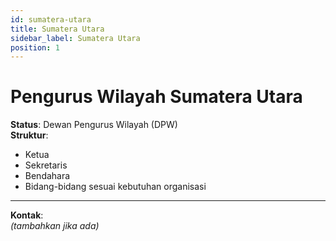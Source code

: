 ```yaml
---
id: sumatera-utara
title: Sumatera Utara
sidebar_label: Sumatera Utara
position: 1
---
```

# Pengurus Wilayah Sumatera Utara

**Status**: Dewan Pengurus Wilayah (DPW)  
**Struktur**:
- Ketua
- Sekretaris
- Bendahara
- Bidang-bidang sesuai kebutuhan organisasi

---

**Kontak**:  
_(tambahkan jika ada)_
